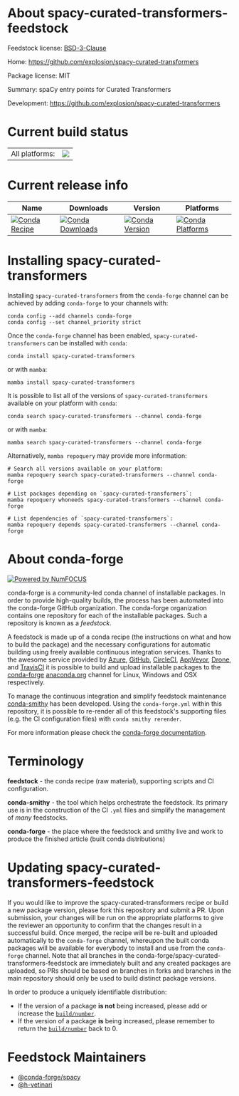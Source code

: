 About spacy-curated-transformers-feedstock
==========================================

Feedstock license: [BSD-3-Clause](https://github.com/conda-forge/spacy-curated-transformers-feedstock/blob/main/LICENSE.txt)

Home: https://github.com/explosion/spacy-curated-transformers

Package license: MIT

Summary: spaCy entry points for Curated Transformers

Development: https://github.com/explosion/spacy-curated-transformers

Current build status
====================


<table><tr><td>All platforms:</td>
    <td>
      <a href="https://dev.azure.com/conda-forge/feedstock-builds/_build/latest?definitionId=24165&branchName=main">
        <img src="https://dev.azure.com/conda-forge/feedstock-builds/_apis/build/status/spacy-curated-transformers-feedstock?branchName=main">
      </a>
    </td>
  </tr>
</table>

Current release info
====================

| Name | Downloads | Version | Platforms |
| --- | --- | --- | --- |
| [![Conda Recipe](https://img.shields.io/badge/recipe-spacy--curated--transformers-green.svg)](https://anaconda.org/conda-forge/spacy-curated-transformers) | [![Conda Downloads](https://img.shields.io/conda/dn/conda-forge/spacy-curated-transformers.svg)](https://anaconda.org/conda-forge/spacy-curated-transformers) | [![Conda Version](https://img.shields.io/conda/vn/conda-forge/spacy-curated-transformers.svg)](https://anaconda.org/conda-forge/spacy-curated-transformers) | [![Conda Platforms](https://img.shields.io/conda/pn/conda-forge/spacy-curated-transformers.svg)](https://anaconda.org/conda-forge/spacy-curated-transformers) |

Installing spacy-curated-transformers
=====================================

Installing `spacy-curated-transformers` from the `conda-forge` channel can be achieved by adding `conda-forge` to your channels with:

```
conda config --add channels conda-forge
conda config --set channel_priority strict
```

Once the `conda-forge` channel has been enabled, `spacy-curated-transformers` can be installed with `conda`:

```
conda install spacy-curated-transformers
```

or with `mamba`:

```
mamba install spacy-curated-transformers
```

It is possible to list all of the versions of `spacy-curated-transformers` available on your platform with `conda`:

```
conda search spacy-curated-transformers --channel conda-forge
```

or with `mamba`:

```
mamba search spacy-curated-transformers --channel conda-forge
```

Alternatively, `mamba repoquery` may provide more information:

```
# Search all versions available on your platform:
mamba repoquery search spacy-curated-transformers --channel conda-forge

# List packages depending on `spacy-curated-transformers`:
mamba repoquery whoneeds spacy-curated-transformers --channel conda-forge

# List dependencies of `spacy-curated-transformers`:
mamba repoquery depends spacy-curated-transformers --channel conda-forge
```


About conda-forge
=================

[![Powered by
NumFOCUS](https://img.shields.io/badge/powered%20by-NumFOCUS-orange.svg?style=flat&colorA=E1523D&colorB=007D8A)](https://numfocus.org)

conda-forge is a community-led conda channel of installable packages.
In order to provide high-quality builds, the process has been automated into the
conda-forge GitHub organization. The conda-forge organization contains one repository
for each of the installable packages. Such a repository is known as a *feedstock*.

A feedstock is made up of a conda recipe (the instructions on what and how to build
the package) and the necessary configurations for automatic building using freely
available continuous integration services. Thanks to the awesome service provided by
[Azure](https://azure.microsoft.com/en-us/services/devops/), [GitHub](https://github.com/),
[CircleCI](https://circleci.com/), [AppVeyor](https://www.appveyor.com/),
[Drone](https://cloud.drone.io/welcome), and [TravisCI](https://travis-ci.com/)
it is possible to build and upload installable packages to the
[conda-forge](https://anaconda.org/conda-forge) [anaconda.org](https://anaconda.org/)
channel for Linux, Windows and OSX respectively.

To manage the continuous integration and simplify feedstock maintenance
[conda-smithy](https://github.com/conda-forge/conda-smithy) has been developed.
Using the ``conda-forge.yml`` within this repository, it is possible to re-render all of
this feedstock's supporting files (e.g. the CI configuration files) with ``conda smithy rerender``.

For more information please check the [conda-forge documentation](https://conda-forge.org/docs/).

Terminology
===========

**feedstock** - the conda recipe (raw material), supporting scripts and CI configuration.

**conda-smithy** - the tool which helps orchestrate the feedstock.
                   Its primary use is in the construction of the CI ``.yml`` files
                   and simplify the management of *many* feedstocks.

**conda-forge** - the place where the feedstock and smithy live and work to
                  produce the finished article (built conda distributions)


Updating spacy-curated-transformers-feedstock
=============================================

If you would like to improve the spacy-curated-transformers recipe or build a new
package version, please fork this repository and submit a PR. Upon submission,
your changes will be run on the appropriate platforms to give the reviewer an
opportunity to confirm that the changes result in a successful build. Once
merged, the recipe will be re-built and uploaded automatically to the
`conda-forge` channel, whereupon the built conda packages will be available for
everybody to install and use from the `conda-forge` channel.
Note that all branches in the conda-forge/spacy-curated-transformers-feedstock are
immediately built and any created packages are uploaded, so PRs should be based
on branches in forks and branches in the main repository should only be used to
build distinct package versions.

In order to produce a uniquely identifiable distribution:
 * If the version of a package **is not** being increased, please add or increase
   the [``build/number``](https://docs.conda.io/projects/conda-build/en/latest/resources/define-metadata.html#build-number-and-string).
 * If the version of a package **is** being increased, please remember to return
   the [``build/number``](https://docs.conda.io/projects/conda-build/en/latest/resources/define-metadata.html#build-number-and-string)
   back to 0.

Feedstock Maintainers
=====================

* [@conda-forge/spacy](https://github.com/orgs/conda-forge/teams/spacy/)
* [@h-vetinari](https://github.com/h-vetinari/)


